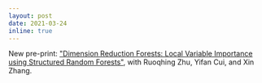 ```yaml
---
layout: post
date: 2021-03-24
inline: true
---
```


New pre-print: ["Dimension Reduction Forests: Local Variable Importance using Structured Random Forests"](https://arxiv.org/abs/2103.13233), with Ruoqhing Zhu, Yifan Cui, and Xin Zhang.
